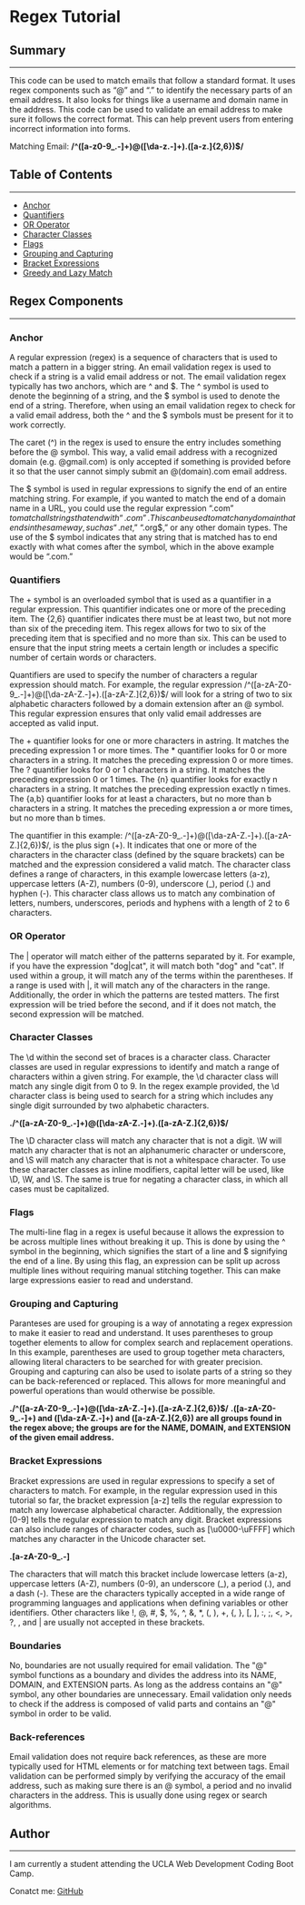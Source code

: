 # Regex Tutorial 

## Summary
***
This code can be used to match emails that follow a standard format. It uses regex components such as “@” and “.” to identify the necessary parts of an email address. It also looks for things like a username and domain name in the address. This code can be used to validate an email address to make sure it follows the correct format. This can help prevent users from entering incorrect information into forms.

Matching Email:
**/^([a-z0-9_\.-]+)@([\da-z\.-]+)\.([a-z\.]{2,6})$/**

## Table of Contents
***
+ [Anchor](#Anchor)
+ [Quantifiers](#Quantifiers)
+ [OR Operator](#OR-Operator)
+ [Character Classes](#Character-Classes)
+ [Flags](#Flags)
+ [Grouping and Capturing](#Grouping-And-Capturing)
+ [Bracket Expressions](#Bracket-Expressions)
+ [Greedy and Lazy Match](#Greedy-And-Lazy-Match)

## Regex Components
***
### Anchor
A regular expression (regex) is a sequence of characters that is used to match a pattern in a bigger string. An email validation regex is used to check if a string is a valid email address or not. The email validation regex typically has two anchors, which are ^ and $. The ^ symbol is used to denote the beginning of a string, and the $ symbol is used to denote the end of a string. Therefore, when using an email validation regex to check for a valid email address, both the ^ and the $ symbols must be present for it to work correctly.

The caret (^) in the regex is used to ensure the entry includes something before the @ symbol. This way, a valid email address with a recognized domain (e.g. @gmail.com) is only accepted if something is provided before it so that the user cannot simply submit an @(domain).com email address.

The $ symbol is used in regular expressions to signify the end of an entire matching string. For example, if you wanted to match the end of a domain name in a URL, you could use the regular expression “.com$” to match all strings that end with “.com”. This can be used to match any domain that ends in the same way, such as “.net$,” “.org$,” or any other domain types. The use of the $ symbol indicates that any string that is matched has to end exactly with what comes after the symbol, which in the above example would be “.com.”

### Quantifiers
The + symbol is an overloaded symbol that is used as a quantifier in a regular expression. This quantifier indicates one or more of the preceding item. The {2,6} quantifier indicates there must be at least two, but not more than six of the preceding item. This regex allows for two to six of the preceding item that is specified and no more than six. This can be used to ensure that the input string meets a certain length or includes a specific number of certain words or characters.

Quantifiers are used to specify the number of characters a regular expression should match. For example, the regular expression /^([a-zA-Z0-9_.-]+)@([\da-zA-Z.-]+).([a-zA-Z.]{2,6})$/ will look for a string of two to six alphabetic characters followed by a domain extension after an @ symbol. This regular expression ensures that only valid email addresses are accepted as valid input.

The + quantifier looks for one or more characters in astring. It matches the preceding expression 1 or more times. The * quantifier looks for 0 or more characters in a string. It matches the preceding expression 0 or more times. The ? quantifier looks for 0 or 1 characters in a string. It matches the preceding expression 0 or 1 times. The {n} quantifier looks for exactly n characters in a string. It matches the preceding expression exactly n times. The {a,b} quantifier looks for at least a characters, but no more than b characters in a string. It matches the preceding expression a or more times, but no more than b times.


The quantifier in this example: /^([a-zA-Z0-9_.-]+)@([\da-zA-Z.-]+).([a-zA-Z.]{2,6})$/, is the plus sign (+). It indicates that one or more of the characters in the character class (defined by the square brackets) can be matched and the expression considered a valid match. The character class defines a range of characters, in this example lowercase letters (a-z), uppercase letters (A-Z), numbers (0-9), underscore (_), period (.) and hyphen (-). This character class allows us to match any combination of letters, numbers, underscores, periods and hyphens with a length of 2 to 6 characters.

### OR Operator
The | operator will match either of the patterns separated by it. For example, if you have the expression "dog|cat", it will match both "dog" and "cat". If used within a group, it will match any of the terms within the parentheses. If a range is used with |, it will match any of the characters in the range. Additionally, the order in which the patterns are tested matters. The first expression will be tried before the second, and if it does not match, the second expression will be matched.

### Character Classes
The \d within the second set of braces is a character class. Character classes are used in regular expressions to identify and match a range of characters within a given string. For example, the \d character class will match any single digit from 0 to 9. In the regex example provided, the \d character class is being used to search for a string which includes any single digit surrounded by two alphabetic characters.

**./^([a-zA-Z0-9_.-]+)@([\da-zA-Z.-]+).([a-zA-Z.]{2,6})$/**


The \D character class will match any character that is not a digit. \W will match any character that is not an alphanumeric character or underscore, and \S will match any character that is not a whitespace character. To use these character classes as inline modifiers, capital letter will be used, like \D, \W, and \S. The same is true for negating a character class, in which all cases must be capitalized.

### Flags
The multi-line flag in a regex is useful because it allows the expression to be across multiple lines without breaking it up. This is done by using the ^ symbol in the beginning, which signifies the start of a line and $ signifying the end of a line. By using this flag, an expression can be split up across multiple lines without requiring manual stitching together. This can make large expressions easier to read and understand.

### Grouping and Capturing
Paranteses are used for grouping is a way of annotating a regex expression to make it easier to read and understand. It uses parentheses to group together elements to allow for complex search and replacement operations. In this example, parentheses are used to group together meta characters, allowing literal characters to be searched for with greater precision. Grouping and capturing can also be used to isolate parts of a string so they can be back-referenced or replaced. This allows for more meaningful and powerful operations than would otherwise be possible.

**./^([a-zA-Z0-9_.-]+)@([\da-zA-Z.-]+).([a-zA-Z.]{2,6})$/**
**.([a-zA-Z0-9_.-]+) and ([\da-zA-Z.-]+) and ([a-zA-Z.]{2,6}) are all groups found in the regex above; the groups are for the NAME, DOMAIN, and EXTENSION of the given email address.**

### Bracket Expressions
Bracket expressions are used in regular expressions to specify a set of characters to match. For example, in the regular expression used in this tutorial so far, the bracket expression [a-z] tells the regular expression to match any lowercase alphabetical character. Additionally, the expression [0-9] tells the regular expression to match any digit. Bracket expressions can also include ranges of character codes, such as [\u0000-\uFFFF] which matches any character in the Unicode character set.

**.[a-zA-Z0-9_.-]**

The characters that will match this bracket include lowercase letters (a-z), uppercase letters (A-Z), numbers (0-9), an underscore (_), a period (.), and a dash (-). These are the characters typically accepted in a wide range of programming languages and applications when defining variables or other identifiers. Other characters like !, @, #, $, %, ^, &, *, (, ), +, {, }, [, ], :, ;, <, >, ?, \, and | are usually not accepted in these brackets.

### Boundaries
No, boundaries are not usually required for email validation. The "@" symbol functions as a boundary and divides the address into its NAME, DOMAIN, and EXTENSION parts. As long as the address contains an "@" symbol, any other boundaries are unnecessary. Email validation only needs to check if the address is composed of valid parts and contains an "@" symbol in order to be valid.

### Back-references
Email validation does not require back references, as these are more typically used for HTML elements or for matching text between tags. Email validation can be performed simply by verifying the accuracy of the email address, such as making sure there is an @ symbol, a period and no invalid characters in the address. This is usually done using regex or search algorithms.


## Author
***
I am currently a student attending the UCLA Web Development Coding Boot Camp.

Conatct me:
[GitHub](https://github.com/LatinLady)
